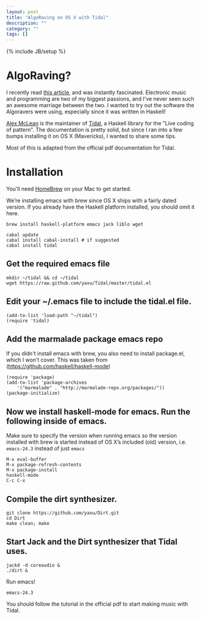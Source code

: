 ```yaml
---
layout: post
title: "AlgoRaving on OS X with Tidal"
description: ""
category: ""
tags: []
---
```

{% include JB/setup %}

AlgoRaving?
==========
I recently read [this article](http://www.vice.com/read/algorave-is-the-future-of-dance-music-if-youre-an-html-coder), and was instantly fascinated. Electronic music and programming are two of my biggest passions, and I've never seen such an awesome marriage between the two. I wanted to try out the software the Algoravers were using, especially since it was written in Haskell!

[Alex McLean](http://yaxu.org) is the maintainer of [Tidal](http://yaxu.org/tidal/), a Haskell library for the "Live coding of pattern". The documentation is pretty solid, but since I ran into a few bumps installing it on OS X (Mavericks), I wanted to share some tips.

Most of this is adapted from the official pdf documentation for Tidal.

Installation
============
You'll need [HomeBrew](http://brew.sh) on your Mac to get started.

We’re installing emacs with brew since OS X ships with a fairly dated version. If you already have the Haskell platform installed, you should omit it here.

	brew install haskell-platform emacs jack liblo wget

	cabal update
	cabal install cabal-install # if suggested
	cabal install tidal

Get the required emacs file
----
	mkdir ~/tidal && cd ~/tidal
	wget https://raw.github.com/yaxu/Tidal/master/tidal.el

Edit your ~/.emacs file to include the tidal.el file.
----
	(add-to-list 'load-path "∼/tidal")
	(require 'tidal)

Add the marmalade package emacs repo
----
If you didn't install emacs with brew, you also need to install package.el, which I won't cover.
This was taken from (https://github.com/haskell/haskell-mode)

	(require 'package)
	(add-to-list 'package-archives
    	'("marmalade" . "http://marmalade-repo.org/packages/"))
	(package-initialize)


Now we install haskell-mode for emacs. Run the following inside of emacs.
----
Make sure to specify the version when running emacs so the version installed with brew is started instead of OS X’s included (old) version, i.e. `emacs-24.3` instead of just `emacs`

	M-x eval-buffer
	M-x package-refresh-contents
	M-x package-install
 	haskell-mode
	C-c C-x 

Compile the dirt synthesizer.
----
	git clone https://github.com/yaxu/Dirt.git
	cd Dirt
	make clean; make


Start Jack and the Dirt synthesizer that Tidal uses.
----
	jackd -d coreaudio &
	./dirt &
	
Run emacs!

	emacs-24.3

You should follow the tutorial in the official pdf to start making music with Tidal.
 
